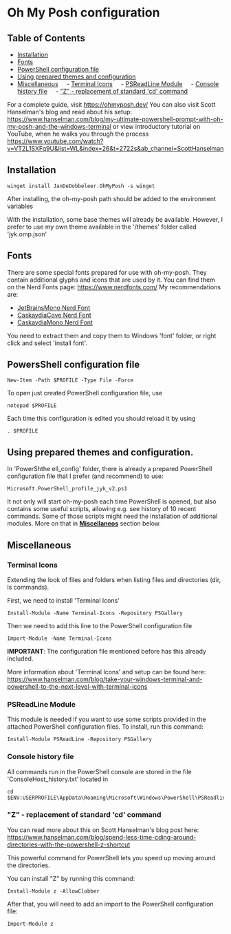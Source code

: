 # Oh My Posh configuration

## Table of Contents

- [Installation](#installation)
- [Fonts](#fonts)
- [PowerShell configuration file](#powershell-configuration-file)
- [Using prepared themes and configuration](#using-prepared-themes-and-configuration)
- [Miscellaneous](#miscellaneous)
    - [Terminal Icons](#terminal-icons)
    - [PSReadLine Module](#psreadline-module)
    - [Console history file](#console-history-file)
    - ["Z" - replacement of standard 'cd' command](#z---replacement-of-standard-cd-command)

For a complete guide, visit https://ohmyposh.dev/
You can also visit Scott Hanselman's blog and read about his setup:
https://www.hanselman.com/blog/my-ultimate-powershell-prompt-with-oh-my-posh-and-the-windows-terminal
or view introductory tutorial on YouTube, when he walks you through the process
https://www.youtube.com/watch?v=VT2L1SXFq9U&list=WL&index=26&t=2722s&ab_channel=ScottHanselman

## Installation

```pwsh
winget install JanDeDobbeleer.OhMyPosh -s winget
```

After installing, the oh-my-posh path should be added to the environment variables

With the installation, some base themes will already be available. However, I prefer to use my own theme available in the '/themes' folder called 'jyk.omp.json'

## Fonts

There are some special fonts prepared for use with oh-my-posh. They contain additional glyphs and icons that are used by it. You can find them on the Nerd Fonts page: https://www.nerdfonts.com/
My recommendations are:
- [JetBrainsMono Nerd Font](https://github.com/ryanoasis/nerd-fonts/releases/download/v3.4.0/JetBrainsMono.zip)
- [CaskaydiaCove Nerd Font](https://github.com/ryanoasis/nerd-fonts/releases/download/v3.4.0/CascadiaCode.zip)
- [CaskaydiaMono Nerd Font](https://github.com/ryanoasis/nerd-fonts/releases/download/v3.4.0/CascadiaMono.zip)

You need to extract them and copy them to Windows 'font' folder, or right click and select 'install font'.

## PowersShell configuration file

```pwsh
New-Item -Path $PROFILE -Type File -Force
```

To open just created PowerShell configuration file, use

```pwsh
notepad $PROFILE
```

Each time this configuration is edited you should reload it by using

```pwsh
. $PROFILE
```

## Using prepared themes and configuration.

In 'PowerShthe ell_config' folder, there is already a prepared PowerShell configuration file that I prefer (and recommend) to use:

```
Microsoft.PowerShell_profile_jyk_v2.ps1
```

It not only will start oh-my-posh each time PowerShell is opened, but also contains some useful scripts, allowing e.g. see history of 10 recent commands.
Some of those scripts might need the installation of additional modules. More on that in [**Miscellaneos**](#miscellaneous) section below.

## Miscellaneous

### Terminal Icons

Extending the look of files and folders when listing files and directories (dir, ls commands).

First, we need to install 'Terminal Icons'

```pwsh
Install-Module -Name Terminal-Icons -Repository PSGallery
```

Then we need to add this line to the PowerShell configuration file

```pwsh
Import-Module -Name Terminal-Icons
```

**IMPORTANT**: The configuration file mentioned before has this already included.

More information about 'Terminal Icons' and setup can be found here:
https://www.hanselman.com/blog/take-your-windows-terminal-and-powershell-to-the-next-level-with-terminal-icons

### PSReadLine Module

This module is needed if you want to use some scripts provided in the attached PowerShell configuration files.
To install, run this command:

```pwsh
Install-Module PSReadLine -Repository PSGallery
```

### Console history file

All commands run in the PowerShell console are stored in the file 'ConsoleHost_history.txt' located in

```pwsh
cd $ENV:USERPROFILE\AppData\Roaming\Microsoft\Windows\PowerShell\PSReadline
```

### "Z" - replacement of standard 'cd' command

You can read more about this on Scott Hanselman's blog post here:
https://www.hanselman.com/blog/spend-less-time-cding-around-directories-with-the-powershell-z-shortcut

This powerful command for PowerShell lets you speed up moving around the directories.

You can install "Z" by running this command:

```pwsh
Install-Module z -AllowClobber
```

After that, you will need to add an import to the PowerShell configuration file:

```pwsh
Import-Module z
```